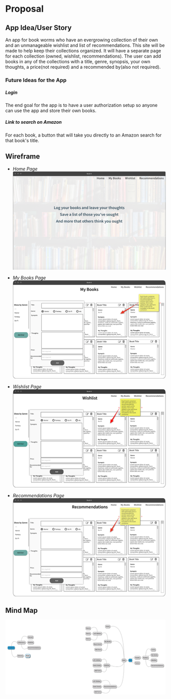 # Proposal

## App Idea/User Story
An app for book worms who have an evergrowing collection of their own and an unmanageable wishlist and list of recommendations. This site will be made to help keep their collections organized. It will have a separate page for each collection (owned, wishlist, recommendations). The user can add books in any of the collections with a title, genre, synopsis, your own thoughts, a price(not required) and a recommended by(also not required). 

### Future Ideas for the App
##### Login
The end goal for the app is to have a user authorization setup so anyone can use the app and store their own books. 
##### Link to search on Amazon
For each book, a button that will take you directly to an Amazon search for that book's title. 

## Wireframe
* *Home Page*
  ![Image of Home Page](./wireframe/Book-Database-Home.png)

* *My Books Page*
  ![Image of My Books Page](./wireframe/Book-Database-My-Books.png)

* *Wishlist Page*
  ![Image of Wishlist Page](./wireframe/Book-Database-Wishlist.png)

* *Recommendations Page*
  ![Image of Recommendations Page](./wireframe/Book-Database-Recommendations.png)

## Mind Map
![Image of Mindmap](./mindmap/Book-Database-Mindmap.png)